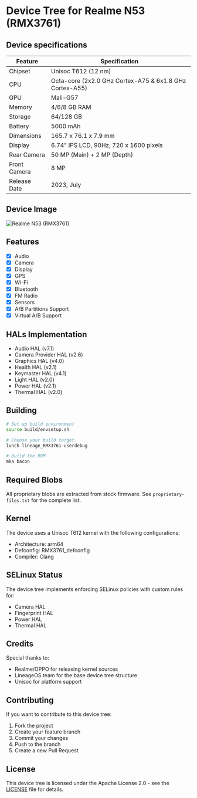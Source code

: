 # Device Tree for Realme N53 (RMX3761)

## Device specifications

| Feature                 | Specification                                                   |
|------------------------|----------------------------------------------------------------|
| Chipset                | Unisoc T612 (12 nm)                                            |
| CPU                    | Octa-core (2x2.0 GHz Cortex-A75 & 6x1.8 GHz Cortex-A55)       |
| GPU                    | Mali-G57                                                        |
| Memory                 | 4/6/8 GB RAM                                                    |
| Storage               | 64/128 GB                                                       |
| Battery               | 5000 mAh                                                        |
| Dimensions            | 165.7 x 76.1 x 7.9 mm                                          |
| Display               | 6.74" IPS LCD, 90Hz, 720 x 1600 pixels                         |
| Rear Camera           | 50 MP (Main) + 2 MP (Depth)                                    |
| Front Camera          | 8 MP                                                           |
| Release Date          | 2023, July                                                     |

## Device Image

![Realme N53 (RMX3761)](https://static.c.realme.com/IN/wm-thread/1661013678612295680.jpg)


## Features

- [x] Audio
- [x] Camera
- [x] Display
- [x] GPS
- [x] Wi-Fi
- [x] Bluetooth
- [x] FM Radio
- [x] Sensors
- [x] A/B Partitions Support
- [x] Virtual A/B Support

## HALs Implementation

- Audio HAL (v7.1)
- Camera Provider HAL (v2.6)
- Graphics HAL (v4.0)
- Health HAL (v2.1)
- Keymaster HAL (v4.1)
- Light HAL (v2.0)
- Power HAL (v2.1)
- Thermal HAL (v2.0)

## Building

```bash
# Set up build environment
source build/envsetup.sh

# Choose your build target
lunch lineage_RMX3761-userdebug

# Build the ROM
mka bacon
```

## Required Blobs

All proprietary blobs are extracted from stock firmware. See `proprietary-files.txt` for the complete list.

## Kernel

The device uses a Unisoc T612 kernel with the following configurations:
- Architecture: arm64
- Defconfig: RMX3761_defconfig
- Compiler: Clang

## SELinux Status

The device tree implements enforcing SELinux policies with custom rules for:
- Camera HAL
- Fingerprint HAL
- Power HAL
- Thermal HAL

## Credits

Special thanks to:
- Realme/OPPO for releasing kernel sources
- LineageOS team for the base device tree structure
- Unisoc for platform support

## Contributing

If you want to contribute to this device tree:
1. Fork the project
2. Create your feature branch
3. Commit your changes
4. Push to the branch
5. Create a new Pull Request

## License

This device tree is licensed under the Apache License 2.0 - see the [LICENSE](LICENSE) file for details.
